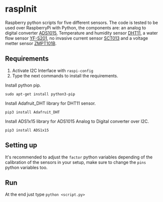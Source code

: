 # raspInit
Raspberry python scripts for five different sensors.
The code is tested to be used over RaspberryPi with Python, the components are: an analog to digital converter [ADS1015](https://pdf1.alldatasheet.com/datasheet-pdf/view/292738/TI/ADS1015.html), Temperature and humidity sensor [DHT11](https://components101.com/sensors/dht11-temperature-sensor), a water flow sensor [YF-S201](https://www.mantech.co.za/datasheets/products/yf-s201_sea.pdf), no invasive current sensor [SCT013](https://pdf1.alldatasheet.com/datasheet-pdf/view/1160244/YHDC/SCT013-050.html) and a voltage metter sensor [ZMPT101B](https://pdf1.alldatasheet.com/datasheet-pdf/view/1131993/ETC2/ZMPT101B.html).

## Requirements
1. Activate I2C Interface with `raspi-config`
2. Type the next commands to install the requirements.

Install python pip.
```shell
sudo apt-get install python3-pip
```
Install Adafruit_DHT library for DHT11 sensor.
```shell
pip3 install Adafruit_DHT
```
Install ADS1x15 library for ADS1015 Analog to Digital converter over I2C.
```shell
pip3 install ADS1x15
```
## Setting up
It's recommended to adjust the `factor` python variables depending of the calibration of the sensors in your setup, make sure to change the `pins` python variables too.

## Run
At the end just type `python <script.py>`
